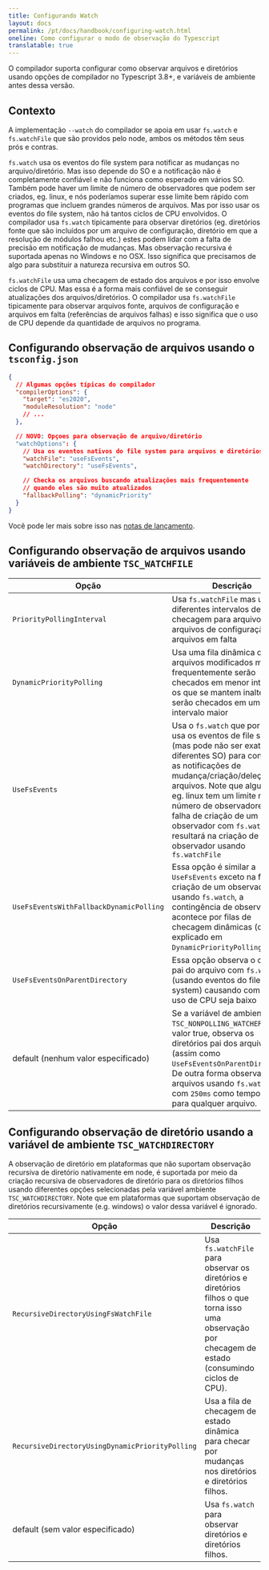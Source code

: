 ```yaml
---
title: Configurando Watch
layout: docs
permalink: /pt/docs/handbook/configuring-watch.html
oneline: Como configurar o modo de observação do Typescript
translatable: true
---
```


O compilador suporta configurar como observar arquivos e diretórios usando opções de compilador no Typescript 3.8+, e variáveis de ambiente antes dessa versão.

## Contexto

A implementação `--watch` do compilador se apoia em usar `fs.watch` e `fs.watchFile` que são providos pelo node, ambos os métodos têm seus prós e contras.

`fs.watch` usa os eventos do file system para notificar as mudanças no arquivo/diretório. Mas isso depende do SO e a notificação não é completamente confiável e não funciona como esperado em vários SO. Também pode haver um limite de número de observadores que podem ser criados, eg. linux, e nós poderíamos superar esse limite bem rápido com programas que incluem grandes números de arquivos. Mas por isso usar os eventos do file system, não há tantos ciclos de CPU envolvidos. O compilador usa `fs.watch` tipicamente para observar diretórios (eg. diretórios fonte que são incluídos por um arquivo de configuração, diretório em que a resolução de módulos falhou etc.) estes podem lidar com a falta de precisão em notificação de mudanças. Mas observação recursiva é suportada apenas no Windows e no OSX. Isso significa que precisamos de algo para substituir a natureza recursiva em outros SO.

`fs.watchFile` usa uma checagem de estado dos arquivos e por isso envolve ciclos de CPU. Mas essa é a forma mais confiável de se conseguir atualizações dos arquivos/diretórios. O compilador usa `fs.watchFile` tipicamente para observar arquivos fonte, arquivos de configuração e arquivos em falta (referências de arquivos falhas) e isso significa que o uso de CPU depende da quantidade de arquivos no programa.

## Configurando observação de arquivos usando o `tsconfig.json`

```json tsconfig
{
  // Algumas opções típicas do compilador
  "compilerOptions": {
    "target": "es2020",
    "moduleResolution": "node"
    // ...
  },

  // NOVO: Opçoes para observação de arquivo/diretório
  "watchOptions": {
    // Usa os eventos nativos do file system para arquivos e diretórios
    "watchFile": "useFsEvents",
    "watchDirectory": "useFsEvents",

    // Checka os arquivos buscando atualizações mais frequentemente
    // quando eles são muito atualizados
    "fallbackPolling": "dynamicPriority"
  }
}
```

Você pode ler mais sobre isso nas [notas de lançamento](/docs/handbook/release-notes/typescript-3-8.html#better-directory-watching-on-linux-and-watchoptions).

## Configurando observação de arquivos usando variáveis de ambiente `TSC_WATCHFILE`

<!-- prettier-ignore -->
Opção                                          | Descrição
-----------------------------------------------|----------------------------------------------------------------------
`PriorityPollingInterval`                      | Usa `fs.watchFile` mas usa diferentes intervalos de checagem para arquivos fonte, arquivos de configuração e arquivos em falta
`DynamicPriorityPolling`                       | Usa uma fila dinâmica onde os arquivos modificados mais frequentemente serão checados em menor intervalo e os que se mantem inalterados serão checados em um intervalo maior
`UseFsEvents`                                  | Usa o `fs.watch` que por sua vez usa os eventos de file system (mas pode não ser exato em diferentes SO) para conseguir as notificações de mudança/criação/deleção de arquivos. Note que alguns SO eg. linux tem um limite no número de observadores e a falha de criação de um observador com `fs.watch` resultará na criação de outro observador usando `fs.watchFile`
`UseFsEventsWithFallbackDynamicPolling`        | Essa opção é similar a `UseFsEvents` exceto na falha de criação de um observador usando `fs.watch`, a contingência de observação acontece por filas de checagem dinâmicas (como explicado em `DynamicPriorityPolling`)
`UseFsEventsOnParentDirectory`                 | Essa opção observa o diretório pai do arquivo com `fs.watch` (usando eventos do file system) causando com que o uso de CPU seja baixo
default (nenhum valor especificado)            | Se a variável de ambiente `TSC_NONPOLLING_WATCHER` tem valor true, observa os diretórios pai dos arquivos (assim como `UseFsEventsOnParentDirectory`). De outra forma observa os arquivos usando `fs.watchFile` com `250ms` como tempo limite para qualquer arquivo.

## Configurando observação de diretório usando a variável de ambiente `TSC_WATCHDIRECTORY`

A observação de diretório em plataformas que não suportam observação recursiva de diretório nativamente em node, é suportada por meio da criação recursiva de observadores de diretório para os diretórios filhos usando diferentes opções selecionadas pela variável ambiente `TSC_WATCHDIRECTORY`. Note que em plataformas que suportam observação de diretórios recursivamente (e.g. windows) o valor dessa variável é ignorado.

<!-- prettier-ignore -->
Opção                                          | Descrição
-----------------------------------------------|----------------------------------------------------------------------
`RecursiveDirectoryUsingFsWatchFile`           | Usa `fs.watchFile` para observar os diretórios e diretórios filhos o que torna isso uma observação por checagem de estado (consumindo ciclos de CPU).
`RecursiveDirectoryUsingDynamicPriorityPolling`| Usa a fila de checagem de estado dinâmica para checar por mudanças nos diretórios e diretórios filhos.
default (sem valor especificado)               | Usa `fs.watch` para observar diretórios e diretórios filhos.
